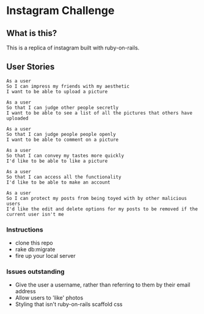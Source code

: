 Instagram Challenge
===================

## What is this?

This is a replica of instagram built with ruby-on-rails.

## User Stories
```
As a user
So I can impress my friends with my aesthetic
I want to be able to upload a picture

As a user
So that I can judge other people secretly
I want to be able to see a list of all the pictures that others have uploaded

As a user
So that I can judge people people openly
I want to be able to comment on a picture

As a user
So that I can convey my tastes more quickly
I'd like to be able to like a picture

As a user
So that I can access all the functionality
I'd like to be able to make an account

As a user
So I can protect my posts from being toyed with by other malicious users
I'd like the edit and delete options for my posts to be removed if the current user isn't me

```

### Instructions
* clone this repo
* rake db:migrate
* fire up your local server

### Issues outstanding
* Give the user a username, rather than referring to them by their email address
* Allow users to 'like' photos 
* Styling that isn't ruby-on-rails scaffold css
